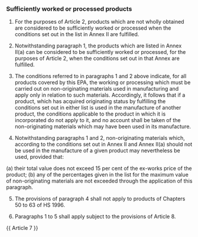 ### Sufficiently worked or processed products

1.   For the purposes of Article 2, products which are not wholly obtained are considered to be sufficiently worked or processed when the conditions set out in the list in Annex II are fulfilled.

2.   Notwithstanding paragraph 1, the products which are listed in Annex II(a) can be considered to be sufficiently worked or processed, for the purposes of Article 2, when the conditions set out in that Annex are fulfilled.

3.   The conditions referred to in paragraphs 1 and 2 above indicate, for all products covered by this EPA, the working or processing which must be carried out on non-originating materials used in manufacturing and apply only in relation to such materials. Accordingly, it follows that if a product, which has acquired originating status by fulfilling the conditions set out in either list is used in the manufacture of another product, the conditions applicable to the product in which it is incorporated do not apply to it, and no account shall be taken of the non-originating materials which may have been used in its manufacture.

4.   Notwithstanding paragraphs 1 and 2, non-originating materials which, according to the conditions set out in Annex II and Annex II(a) should not be used in the manufacture of a given product may nevertheless be used, provided that:

(a) their total value does not exceed 15 per cent of the ex-works price of the product;
(b)  any of the percentages given in the list for the maximum value of non-originating materials are not exceeded through the application of this paragraph.

5.   The provisions of paragraph 4 shall not apply to products of Chapters 50 to 63 of HS 1996.

6.   Paragraphs 1 to 5 shall apply subject to the provisions of Article 8.

{{ Article 7 }}
